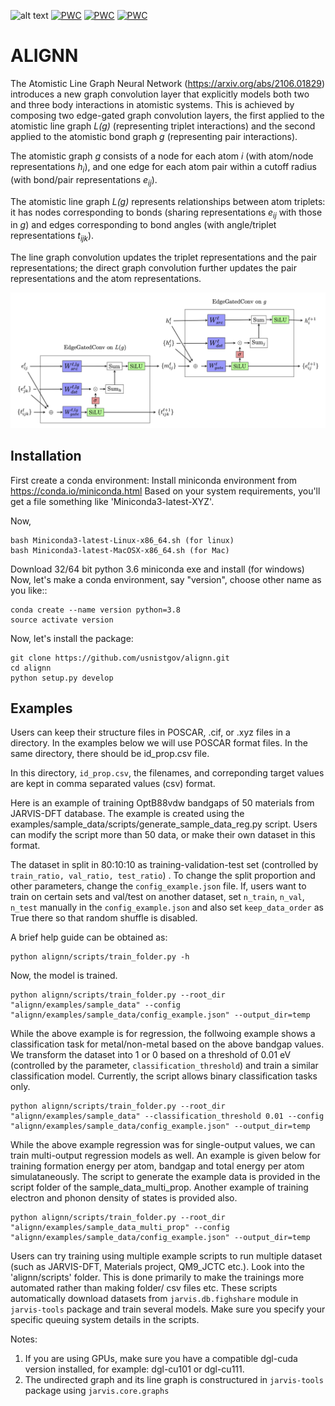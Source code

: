 ![alt text](https://github.com/usnistgov/alignn/actions/workflows/main.yml/badge.svg)
[![PWC](https://img.shields.io/endpoint.svg?url=https://paperswithcode.com/badge/atomistic-line-graph-neural-network-for/formation-energy-on-materials-project)](https://paperswithcode.com/sota/formation-energy-on-materials-project?p=atomistic-line-graph-neural-network-for)
[![PWC](https://img.shields.io/endpoint.svg?url=https://paperswithcode.com/badge/atomistic-line-graph-neural-network-for/band-gap-on-materials-project)](https://paperswithcode.com/sota/band-gap-on-materials-project?p=atomistic-line-graph-neural-network-for)
[![PWC](https://img.shields.io/endpoint.svg?url=https://paperswithcode.com/badge/atomistic-line-graph-neural-network-for/formation-energy-on-qm9)](https://paperswithcode.com/sota/formation-energy-on-qm9?p=atomistic-line-graph-neural-network-for)
# ALIGNN
The Atomistic Line Graph Neural Network (https://arxiv.org/abs/2106.01829) introduces a new graph convolution layer that explicitly models both two and three body interactions in atomistic systems.
This is achieved by composing two edge-gated graph convolution layers, the first applied to the atomistic line graph *L(g)* (representing triplet interactions) and the second applied to the atomistic bond graph *g* (representing pair interactions).


The atomistic graph *g* consists of a node for each atom *i* (with atom/node representations *h<sub>i</sub>*), and one edge for each atom pair within a cutoff radius (with bond/pair representations *e<sub>ij</sub>*).

The atomistic line graph *L(g)* represents relationships between atom triplets: it has nodes corresponding to bonds (sharing representations *e<sub>ij</sub>* with those in *g*) and edges corresponding to bond angles (with angle/triplet representations *t<sub>ijk</sub>*).

The line graph convolution updates the triplet representations and the pair representations; the direct graph convolution further updates the pair representations and the atom representations.


![ALIGNN layer schematic](tex/alignn2.png)

Installation
-------------------------
First create a conda environment:
Install miniconda environment from https://conda.io/miniconda.html
Based on your system requirements, you'll get a file something like 'Miniconda3-latest-XYZ'.

Now,

```
bash Miniconda3-latest-Linux-x86_64.sh (for linux)
bash Miniconda3-latest-MacOSX-x86_64.sh (for Mac)
```
Download 32/64 bit python 3.6 miniconda exe and install (for windows)
Now, let's make a conda environment, say "version", choose other name as you like::
```
conda create --name version python=3.8
source activate version
```

Now, let's install the package:
```
git clone https://github.com/usnistgov/alignn.git
cd alignn
python setup.py develop
```
Examples
---------
Users can keep their structure files in POSCAR, .cif, or .xyz files in a directory. In the examples below we will use POSCAR format files. In the same directory, there should be id_prop.csv file.

In this directory, `id_prop.csv`, the filenames, and correponding target values are kept in comma separated values (csv) format.

Here is an example of training OptB88vdw bandgaps of 50 materials from JARVIS-DFT database. The example is created using the examples/sample_data/scripts/generate_sample_data_reg.py script. Users can modify the script more than 50 data, or make their own dataset in this format.

The dataset in split in 80:10:10 as training-validation-test set (controlled by `train_ratio, val_ratio, test_ratio`) . To change the split proportion and other parameters, change the `config_example.json` file. If, users want to train on certain sets and val/test on another dataset, set `n_train`, `n_val`, `n_test` manually in the `config_example.json` and also set `keep_data_order` as True there so that random shuffle is disabled.

A brief help guide can be obtained as:

```
python alignn/scripts/train_folder.py -h
```

Now, the model is trained.

```
python alignn/scripts/train_folder.py --root_dir "alignn/examples/sample_data" --config "alignn/examples/sample_data/config_example.json" --output_dir=temp
```

While the above example is for regression, the follwoing example shows a classification task for metal/non-metal based on the above bandgap values. We transform the dataset
into 1 or 0 based on a threshold of 0.01 eV (controlled by the parameter, `classification_threshold`) and train a similar classification model. Currently, the script allows binary classification tasks only.
```
python alignn/scripts/train_folder.py --root_dir "alignn/examples/sample_data" --classification_threshold 0.01 --config "alignn/examples/sample_data/config_example.json" --output_dir=temp
```


While the above example regression was for single-output values, we can train multi-output regression models as well.
An example is given below for training formation energy per atom, bandgap and total energy per atom simulataneously. The script to generate the example data is provided in the script folder of the sample_data_multi_prop. Another example of training electron and phonon density of states is provided also.
```
python alignn/scripts/train_folder.py --root_dir "alignn/examples/sample_data_multi_prop" --config "alignn/examples/sample_data/config_example.json" --output_dir=temp
```

Users can try training using multiple example scripts to run multiple dataset (such as JARVIS-DFT, Materials project, QM9_JCTC etc.). Look into the 'alignn/scripts' folder. This is done primarily to make the trainings more automated rather than making folder/ csv files etc.
These scripts automatically download datasets from `jarvis.db.fighshare` module in `jarvis-tools` package and train several models. Make sure you specify your specific queuing system details in the scripts.

Notes:
1) If you are using GPUs, make sure you have a compatible dgl-cuda version installed, for example: dgl-cu101 or dgl-cu111.
2) The undirected graph and its line graph is constructured in `jarvis-tools` package using `jarvis.core.graphs`

